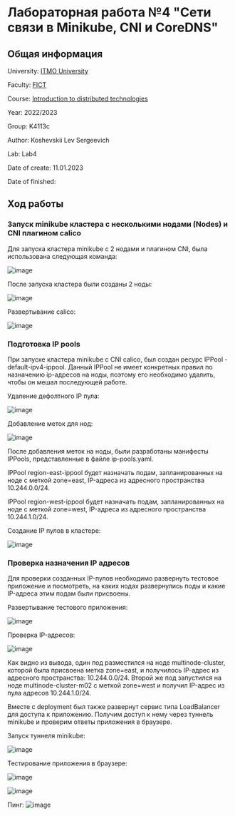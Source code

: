 # Лабораторная работa №4 "Сети связи в Minikube, CNI и CoreDNS"

## Общая информация

University: [ITMO University](https://itmo.ru/ru/)

Faculty: [FICT](https://fict.itmo.ru)

Course: [Introduction to distributed technologies](https://github.com/itmo-ict-faculty/introduction-to-distributed-technologies)

Year: 2022/2023

Group: K4113c

Author: Koshevskii Lev Sergeevich

Lab: Lab4

Date of create: 11.01.2023

Date of finished: 

## Ход работы

### Запуск minikube кластера с несколькими нодами (Nodes) и CNI плагином calico

Для запуска кластера minikube с 2 нодами и плагином CNI, была использована следующая команда: 

![image](https://user-images.githubusercontent.com/46699832/211786351-fcd5e055-e727-4106-8f2c-66067cc6501a.png)

После запуска кластера были созданы 2 ноды:

![image](https://user-images.githubusercontent.com/46699832/211786406-41077cea-bfbd-44ea-ada7-8a120b327a86.png)

Развертывание calico:

![image](https://user-images.githubusercontent.com/46699832/211786556-99005ad7-fa0a-4949-a878-13a7b87260c4.png)

### Подготовка IP pools

При запуске кластера minikube c CNI calico, был создан ресурс IPPool - default-ipv4-ippool.
Данный IPPool не имеет конкретных правил по назначению ip-адресов на ноды, поэтому его необходимо удалить, чтобы он мешал последующей работе.

Удаление дефолтного IP пула:

![image](https://user-images.githubusercontent.com/46699832/211786922-a0c4f791-2cb1-4470-a6a7-1021564bddac.png)

Добавление меток для нод:

![image](https://user-images.githubusercontent.com/46699832/211787017-7644eede-6701-4e11-bbf3-3c6405376ccf.png)

После добавления меток на ноды, были разработаны манифесты IPPools, представленные в файле ip-pools.yaml.

IPPool region-east-ippool будет назначать подам, запланированных на ноде с меткой zone=east, IP-адреса из адресного пространства 10.244.0.0/24.

IPPool region-west-ippool будет назначать подам, запланированных на ноде с меткой zone=west, IP-адреса из адресного пространства 10.244.1.0/24.

Создание IP пулов в кластере:

![image](https://user-images.githubusercontent.com/46699832/211787196-ecd7cac3-65e0-4af5-a28a-97f67bc91bfb.png)

### Проверка назначения IP адресов

Для проверки созданных IP-пулов необходимо развернуть тестовое приложение и посмотреть, на каких нодах развернулись поды и какие IP-адреса этим подам были присвоены.

Развертывание тестового приложения:

![image](https://user-images.githubusercontent.com/46699832/211787415-d6403ba3-08b8-41d4-9f66-e794d72b4e1f.png)

Проверка IP-адресов:

![image](https://user-images.githubusercontent.com/46699832/211787477-22156e70-255b-4007-925a-f91c3b025577.png)

Как видно из вывода, один под разместился на ноде multinode-cluster, которой была присвоена метка zone=east, и получилось IP-адрес из адресного пространства: 10.244.0.0/24. Второй же под запустился на ноде multinode-cluster-m02 с меткой zone=west и получил IP-адрес из пула адресов 10.244.1.0/24.

Вместе с deployment был также развернут сервис типа LoadBalancer для доступа к приложению. Получим доступ к нему через туннель minikube и проверим ответы приложения в браузере.

Запуск туннеля minikube:

![image](https://user-images.githubusercontent.com/46699832/211787580-cea1db5d-cde2-4076-ba7c-a62286fccd5f.png)

Тестирование приложения в браузере:

![image](https://user-images.githubusercontent.com/46699832/211787637-0e89ccff-93f4-47f3-a1bf-11688575e746.png)

![image](https://user-images.githubusercontent.com/46699832/211787660-f45b9201-b873-4b9a-9711-9fec695d49d0.png)

Пинг:
![image](https://user-images.githubusercontent.com/46699832/211787745-52e321e1-340a-4111-a308-f1289dc42616.png)






